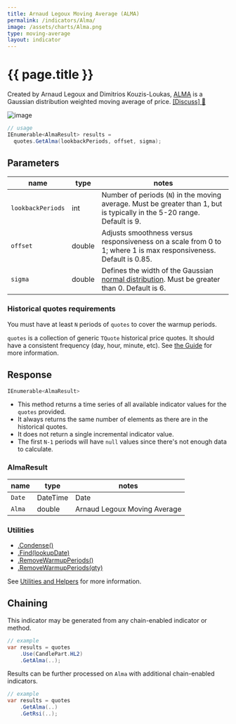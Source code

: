 ```yaml
---
title: Arnaud Legoux Moving Average (ALMA)
permalink: /indicators/Alma/
image: /assets/charts/Alma.png
type: moving-average
layout: indicator
---
```


# {{ page.title }}

Created by Arnaud Legoux and Dimitrios Kouzis-Loukas, [ALMA]({{site.github.repository_url}}/files/5654531/ALMA-Arnaud-Legoux-Moving-Average.pdf) is a Gaussian distribution weighted moving average of price.
[[Discuss] :speech_balloon:]({{site.github.repository_url}}/discussions/209 "Community discussion about this indicator")

![image]({{site.baseurl}}{{page.image}})

```csharp
// usage
IEnumerable<AlmaResult> results =
  quotes.GetAlma(lookbackPeriods, offset, sigma);
```

## Parameters

| name | type | notes
| -- |-- |--
| `lookbackPeriods` | int | Number of periods (`N`) in the moving average.  Must be greater than 1, but is typically in the 5-20 range.  Default is 9.
| `offset` | double | Adjusts smoothness versus responsiveness on a scale from 0 to 1; where 1 is max responsiveness.  Default is 0.85.
| `sigma` | double | Defines the width of the Gaussian [normal distribution](https://en.wikipedia.org/wiki/Normal_distribution).  Must be greater than 0.  Default is 6.

### Historical quotes requirements

You must have at least `N` periods of `quotes` to cover the warmup periods.

`quotes` is a collection of generic `TQuote` historical price quotes.  It should have a consistent frequency (day, hour, minute, etc).  See [the Guide]({{site.baseurl}}/guide/#historical-quotes) for more information.

## Response

```csharp
IEnumerable<AlmaResult>
```

- This method returns a time series of all available indicator values for the `quotes` provided.
- It always returns the same number of elements as there are in the historical quotes.
- It does not return a single incremental indicator value.
- The first `N-1` periods will have `null` values since there's not enough data to calculate.

### AlmaResult

| name | type | notes
| -- |-- |--
| `Date` | DateTime | Date
| `Alma` | double | Arnaud Legoux Moving Average

### Utilities

- [.Condense()]({{site.baseurl}}/utilities#condense)
- [.Find(lookupDate)]({{site.baseurl}}/utilities#find-indicator-result-by-date)
- [.RemoveWarmupPeriods()]({{site.baseurl}}/utilities#remove-warmup-periods)
- [.RemoveWarmupPeriods(qty)]({{site.baseurl}}/utilities#remove-warmup-periods)

See [Utilities and Helpers]({{site.baseurl}}/utilities#utilities-for-indicator-results) for more information.

## Chaining

This indicator may be generated from any chain-enabled indicator or method.

```csharp
// example
var results = quotes
    .Use(CandlePart.HL2)
    .GetAlma(..);
```

Results can be further processed on `Alma` with additional chain-enabled indicators.

```csharp
// example
var results = quotes
    .GetAlma(..)
    .GetRsi(..);
```
